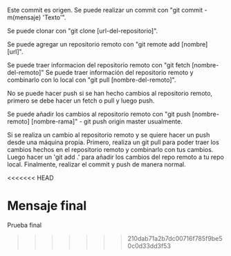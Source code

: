 Este commit es origen.
Se puede realizar un commit con "git commit -m(mensaje) 'Texto'".

Se puede clonar con "git clone [url-del-repositorio]".

Se puede agregar un repositorio remoto con "git remote add [nombre] [url]".

Se puede traer informacion del repositorio remoto con "git fetch [nombre-del-remoto]"
Se puede traer información del repositorio remoto y combinarlo con lo local con "git pull [nombre-del-remoto]".

No se puede hacer push si se han hecho cambios al repositorio remoto, primero se debe hacer un fetch o pull y luego push.

Se puede añadir los cambios al repositorio remoto con "git push [nombre-remoto] [nombre-rama]" - git push origin master usualmente.

Si se realiza un cambio al repositorio remoto y se quiere hacer un push desde una máquina propia. Primero, realiza un git pull para poder traer los cambios hechos en el repositorio remoto y combinarlo con tus cambios. Luego hacer un 'git add .' para añadir los cambios del repo remoto a tu repo local. Finalmente, realizar el commit y push de manera normal.

<<<<<<< HEAD

Mensaje final
=======
Prueba final
>>>>>>> 210dab71a2b7dc00716f785f9be50c0d33dd3f53

